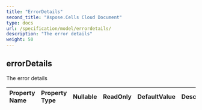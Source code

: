 ```yaml
---
title: "ErrorDetails"
second_title: "Aspose.Cells Cloud Document"
type: docs
url: /specification/model/errordetails/
description: "The error details"
weight: 50
---
```


## **errorDetails**

The error details 

| Property Name | Property Type | Nullable |  ReadOnly | DefaultValue | Description | 
| :- | :- | :- |:- |  :- | :- |


